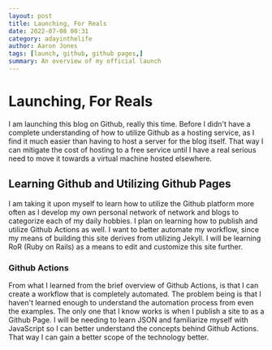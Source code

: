 ```yaml
---
layout: post
title: Launching, For Reals
date: 2022-07-08 00:31
category: adayinthelife
author: Aaron Jones
tags: [launch, github, github pages,]
summary: An overview of my official launch
---
```


# Launching, For Reals

I am launching this blog on Github, really this time. Before I didn't have a complete understanding of how to utilize Github as a hosting service, as I find it much easier than having to host a server for the blog itself. That way I can mitigate the cost of hosting to a free service until I have a real serious need to move it towards a virtual machine hosted elsewhere. 

## Learning Github and Utilizing Github Pages

I am taking it upon myself to learn how to utilize the Github platform more often as I develop my own personal network of network and blogs to categorize each of my daily hobbies. I plan on learning how to publish and utilize Github Actions as well. I want to better automate my workflow, since my means of building this site derives from utilizing Jekyll. I will be learning RoR (Ruby on Rails) as a means to edit and customize this site further. 

### Github Actions
From what I learned from the brief overview of Github Actions, is that I can create a workflow that is completely automated. The problem being is that I haven't learned enough to understand the automation process from even the examples. The only one that I know works is when I publish a site to as a Github Page. I will be needing to learn JSON and familiarize myself with JavaScript so I can better understand the concepts behind Github Actions. That way I can gain a better scope of the technology better. 

